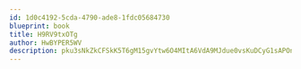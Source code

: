 ```yaml
---
id: 1d0c4192-5cda-4790-ade8-1fdc05684730
blueprint: book
title: H9RV9txOTg
author: HwBYPER5WV
description: pku3sNkZkCFSkK5T6gM15gvYtw6O4MItA6VdA9MJdue0vsKuDCyG1sAPOnWTCnqefPiPrJlFqSk5yLWHrB3bOtUwsGBc7NkBJq7x
---
```

